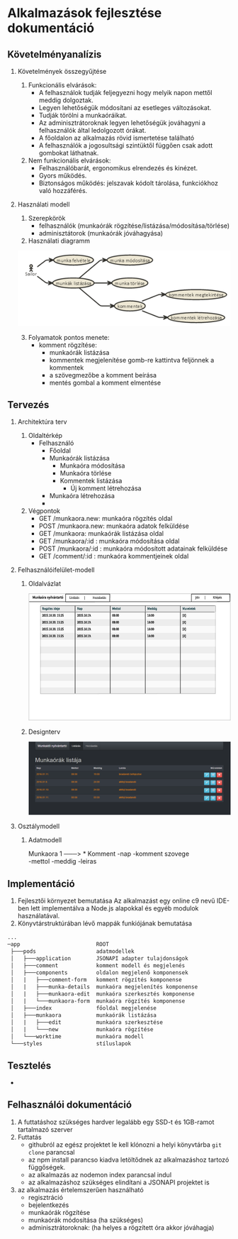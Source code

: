 # Alkalmazások fejlesztése dokumentáció

## Követelményanalízis
1. Követelmények összegyűjtése
	1. Funkcionális elvárások:
		* A felhasználok tudják feljegyezni hogy melyik napon mettől meddig dolgoztak.
		* Legyen lehetőségük módosítani az esetleges változásokat.
		* Tudják törölni a munkaóráikat.
		* Az adminisztrátoroknak legyen lehetőségük jováhagyni a felhasználók által ledolgozott órákat.
		* A főoldalon az alkalmazás rövid ismertetése található
		* A felhasználók a jogosultsági szintüktől függően csak adott gombokat láthatnak.
	2. Nem funkcionális elvárások:
		* Felhasználóbarát, ergonomikus elrendezés és kinézet.
		* Gyors működés.
		* Biztonságos működés: jelszavak kódolt tárolása, funkciókhoz való hozzáférés.
2. Használati modell
	1. Szerepkörök
		* felhasználók (munkaórák rögzítése/listázása/módosítása/törlése)
		* adminisztátorok (munkaórák jóváhagyása)
	2. Használati diagramm
	
	![Használati diagramm](docs/images/alk_fejl_image_01.png)

	3. Folyamatok pontos menete:
		- komment rögzítése:
			- munkaórák listázása
			- kommentek megjelenítése gomb-re kattintva feljönnek a kommentek
			- a szövegmezőbe a komment beírása
			- mentés gombal a komment elmentése
		
		

## Tervezés
1. Architektúra terv
	1. Oldaltérkép
		* Felhasználó
			* Főoldal
			* Munkaórák listázása
				* Munkaóra módosítása
				* Munkaóra törlése
				* Kommentek listázása
				    * Új komment létrehozása
			* Munkaóra létrehozása
			* 
	2. Végpontok
		* GET /munkaora.new: munkaóra rögzítés oldal
		* POST /munkaora.new: munkaóra adatok felküldése
		* GET /munkaora: munkaórák listázása oldal
		* GET /munkaora/:id : munkaóra módosítása oldal
		* POST /munkaora/:id : munkaóra módosított adatainak felküldése
		* GET /comment/:id : munkaóra kommentjeinek oldal

2. Felhasználóifelület-modell
	1. Oldalvázlat

		![oldalvazlat](docs/images/alk_fejl_image_03.jpg)

	2. Designterv
	
		![designterv](docs/images/alk_fejl_image_06.png)

3. Osztálymodell
	1. Adatmodell

		Munkaora 1 ───> * Komment
		-nap              -komment szovege  
		-mettol
		-meddig
		-leiras


## Implementáció
1. Fejlesztői környezet bemutatása
	Az alkalmazást egy online c9 nevű IDE-ben lett implementálva a Node.js alapokkal és egyéb modulok használatával.
2. Könyvtárstruktúrában lévő mappák funkiójának bemutatása
```
...
─app                        ROOT
 ├───pods                   adatmodellek
 │   ├───application        JSONAPI adapter tulajdonságok
 │   ├───comment            komment modell és megjelenés
 │   ├───components         oldalon megjelenő komponensek
 │   |   ├───comment-form   komment rögzítés komponense
 │   |   ├───munka-details  munkaóra megjelenítés komponense
 │   |   ├───munkaora-edit  munkaóra szerkesztés komponense
 │   |   └───munkaora-form  munkaóra rögzítés komponense
 │   ├───index              főoldal megjelenése
 │   ├───munkaora           munkaórák listázása
 │   |   ├───edit           munkaóra szerkesztése
 │   |   └───new            munkaóra rögzítése
 │   └───worktime           munkaóra modell
 └───styles                 stíluslapok
```
	
## Tesztelés
-

## Felhasználói dokumentáció
1. A futtatáshoz szükséges hardver legalább egy SSD-t és 1GB-ramot tartalmazó szerver
2. Futtatás
	- githubról az egész projektet le kell klónozni a helyi könyvtárba ```git clone``` parancsal
	- az npm install parancso kiadva letöltődnek az alkalmazáshoz tartozó függőségek.
	- az alkalmazás az nodemon index parancsal indul
	- az alkalmazáshoz szükséges elindítani a JSONAPI projektet is 
2. az alkalmazás értelemszerűen használható
	- regisztráció
	- bejelentkezés
	- munkaórák rögzítése
	- munkaórák módosítása (ha szükséges)
	- adminisztrátoroknak: (ha helyes a rögzített óra akkor jóváhagja)